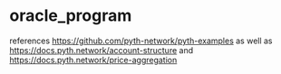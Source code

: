 # oracle_program
references https://github.com/pyth-network/pyth-examples as well as https://docs.pyth.network/account-structure and https://docs.pyth.network/price-aggregation 
